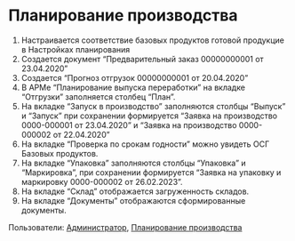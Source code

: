 #  Планирование производства

1. Настраивается соответствие базовых продуктов готовой продукцие в Настройках планирования
2. Создается документ “Предварительный заказ 00000000001 от 23.04.2020”
3. Создается “Прогноз отгрузок 00000000001 от 20.04.2020”
4. В АРМе “Планирование выпуска переработки” на вкладке “Отгрузки” заполняется столбец “План”.
5. На вкладке “Запуск в производство” заполняются столбцы “Выпуск” и “Запуск” при сохранении формируется “Заявка на производство 0000-000001 от 23.04.2020” и “Заявка на производство 0000-000002 от 22.04.2020”
6. На вкладке “Проверка по срокам годности” можно увидеть ОСГ Базовых продуктов.
7. На вкладке “Упаковка” заполняются столбцы “Упаковка” и “Маркировка”, при сохранении формируется “Заявка на упаковку и маркировку 0000-000002 от 26.02.2023”.
8. На вкладке “Склад” отображается загруженность складов.
9. На вкладке “Документы” отображаются сформированные документы.

Пользователи: [Администратор](../Users/Administrator.md), [Планирование производства](../Users/ManufacturePlanning.md)
